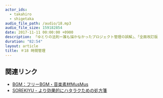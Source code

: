 ```yaml
---
actor_ids:
  - takahiro
  - shigetaka
audio_file_path: /audio/18.mp3
audio_file_size: 159182854
date: 2017-11-11 00:00:00 +0900
description: 「ゆとりの法則ー誰も描かなかったプロジェクト管理の誤解」、「全面改訂版 はじめてのGTD ストレスフリーの整理術」。
duration: "82:54"
layout: article
title: ＃18 時間管理
---
```


## 関連リンク

- [BGM：フリーBGM・音楽素材MusMus](http://musmus.main.jp/)
- [SOREKIYU - より効果的にハタラクための処方箋](https://sorekiyu.jp)
